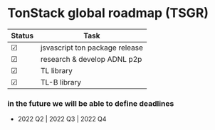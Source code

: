 # TonStack global roadmap (TSGR)

| Status  | Task                            |
|---------|---------------------------------|
| ☑       | jsvascript ton package release  |
| ☑       | research & develop ADNL p2p     |
| ☑       | TL library                      |
| ☑       | TL-B library                    |


### in the future we will be able to define deadlines
- 2022 Q2 | 2022 Q3 | 2022 Q4
